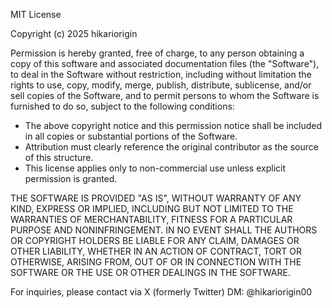 MIT License

Copyright (c) 2025 hikariorigin

Permission is hereby granted, free of charge, to any person obtaining a copy
of this software and associated documentation files (the "Software"), to deal
in the Software without restriction, including without limitation the rights to
use, copy, modify, merge, publish, distribute, sublicense, and/or sell copies
of the Software, and to permit persons to whom the Software is furnished to do so,
subject to the following conditions:

- The above copyright notice and this permission notice shall be included in all
  copies or substantial portions of the Software.
- Attribution must clearly reference the original contributor as the source of this structure.
- This license applies only to non-commercial use unless explicit permission is granted.

THE SOFTWARE IS PROVIDED "AS IS", WITHOUT WARRANTY OF ANY KIND, EXPRESS OR IMPLIED,
INCLUDING BUT NOT LIMITED TO THE WARRANTIES OF MERCHANTABILITY, FITNESS FOR A PARTICULAR
PURPOSE AND NONINFRINGEMENT. IN NO EVENT SHALL THE AUTHORS OR COPYRIGHT HOLDERS BE LIABLE
FOR ANY CLAIM, DAMAGES OR OTHER LIABILITY, WHETHER IN AN ACTION OF CONTRACT, TORT OR OTHERWISE,
ARISING FROM, OUT OF OR IN CONNECTION WITH THE SOFTWARE OR THE USE OR OTHER DEALINGS IN THE SOFTWARE.

For inquiries, please contact via X (formerly Twitter) DM: @hikariorigin00